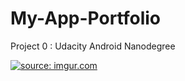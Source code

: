 # My-App-Portfolio
Project 0 : Udacity Android Nanodegree 

<a href="http://imgur.com/IARVqwM"><img src="http://i.imgur.com/IARVqwM.png" title="source: imgur.com" /></a>

